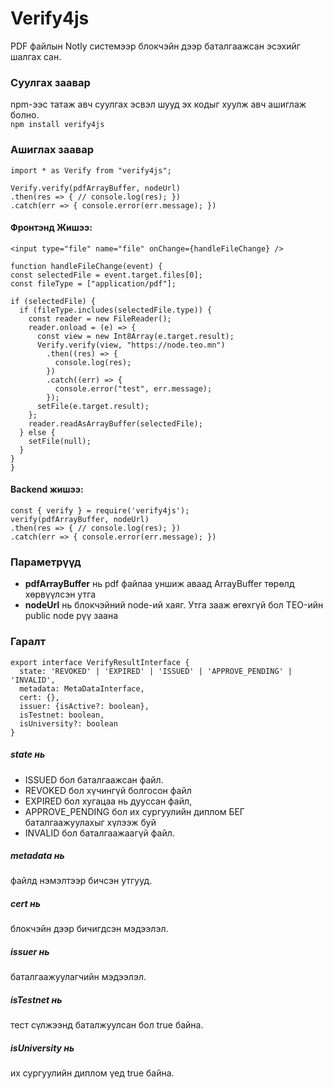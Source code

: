 ﻿# Verify4js
PDF файлын Notly системээр блокчэйн дээр баталгаажсан эсэхийг шалгах сан.

### Суулгах заавар

npm-ээс татаж авч суулгах эсвэл шууд эх кодыг хуулж авч ашиглаж болно. <br/>
```npm install verify4js```

### Ашиглах заавар
```
import * as Verify from "verify4js";

Verify.verify(pdfArrayBuffer, nodeUrl)
.then(res => { // console.log(res); })
.catch(err => { console.error(err.message); })
```
#### Фронтэнд Жишээ:
```
<input type="file" name="file" onChange={handleFileChange} />

function handleFileChange(event) {
const selectedFile = event.target.files[0];
const fileType = ["application/pdf"];

if (selectedFile) {
  if (fileType.includes(selectedFile.type)) {
    const reader = new FileReader(); 
    reader.onload = (e) => { 
      const view = new Int8Array(e.target.result); 
      Verify.verify(view, "https://node.teo.mn")
        .then((res) => {
          console.log(res);
        })
        .catch((err) => {
          console.error("test", err.message); 
        });
      setFile(e.target.result);
    };
    reader.readAsArrayBuffer(selectedFile);
  } else {
    setFile(null);
  }
}
}
```
#### Backend жишээ:

```
const { verify } = require('verify4js');
verify(pdfArrayBuffer, nodeUrl)
.then(res => { // console.log(res); })
.catch(err => { console.error(err.message); })
```

### Параметрүүд

- **pdfArrayBuffer** нь pdf файлаа уншиж аваад ArrayBuffer төрөлд хөрвүүлсэн утга
- **nodeUrl** нь блокчэйний node-ий хаяг. Утга зааж өгөхгүй бол TEO-ийн public node рүү заана

### Гаралт

```
export interface VerifyResultInterface { 
  state: 'REVOKED' | 'EXPIRED' | 'ISSUED' | 'APPROVE_PENDING' | 'INVALID',
  metadata: MetaDataInterface, 
  cert: {}, 
  issuer: {isActive?: boolean}, 
  isTestnet: boolean, 
  isUniversity?: boolean 
}
```

##### state нь
- ISSUED бол баталгаажсан файл. 
- REVOKED бол хүчингүй болгосон файл
- EXPIRED бол хугацаа нь дууссан файл,
- APPROVE_PENDING бол их сургуулийн диплом БЕГ баталгаажуулахыг хүлээж буй
- INVALID бол баталгаажаагүй файл.
##### metadata нь 
файлд нэмэлтээр бичсэн утгууд.
##### cert нь 
блокчэйн дээр бичигдсэн мэдээлэл.
##### issuer нь 
баталгаажуулагчийн мэдээлэл.
##### isTestnet нь 
тест сүлжээнд баталжуулсан бол true байна.
##### isUniversity нь 
их сургуулийн диплом үед true байна.
